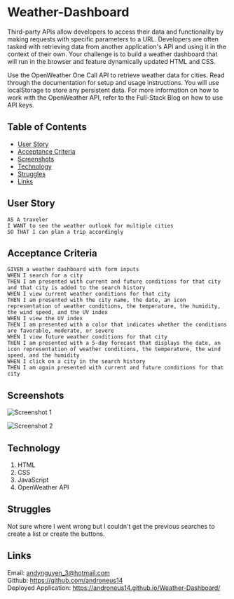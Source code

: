 # Weather-Dashboard

Third-party APIs allow developers to access their data and functionality by making requests with specific parameters to a URL. Developers are often tasked with retrieving data from another application's API and using it in the context of their own. Your challenge is to build a weather dashboard that will run in the browser and feature dynamically updated HTML and CSS.

Use the OpenWeather One Call API to retrieve weather data for cities. Read through the documentation for setup and usage instructions. You will use localStorage to store any persistent data. For more information on how to work with the OpenWeather API, refer to the Full-Stack Blog on how to use API keys.

## Table of Contents

- [User Story](#user-story)
- [Acceptance Criteria](#acceptance-criteria)
- [Screenshots](#screenshots)
- [Technology](#technology)
- [Struggles](#struggles)
- [Links](#links)

## User Story

    AS A traveler
    I WANT to see the weather outlook for multiple cities
    SO THAT I can plan a trip accordingly

## Acceptance Criteria

    GIVEN a weather dashboard with form inputs
    WHEN I search for a city
    THEN I am presented with current and future conditions for that city and that city is added to the search history
    WHEN I view current weather conditions for that city
    THEN I am presented with the city name, the date, an icon representation of weather conditions, the temperature, the humidity, the wind speed, and the UV index
    WHEN I view the UV index
    THEN I am presented with a color that indicates whether the conditions are favorable, moderate, or severe
    WHEN I view future weather conditions for that city
    THEN I am presented with a 5-day forecast that displays the date, an icon representation of weather conditions, the temperature, the wind speed, and the humidity
    WHEN I click on a city in the search history
    THEN I am again presented with current and future conditions for that city

## Screenshots

![Screenshot 1](https://user-images.githubusercontent.com/98381243/180639895-69cad298-7d27-4131-85fc-776ff5cc1232.png)

![Screenshot 2](https://user-images.githubusercontent.com/98381243/180639900-462dc6ac-3696-4e9c-b795-218e0a72216e.png)

## Technology

1. HTML
2. CSS
3. JavaScript
4. OpenWeather API

## Struggles

Not sure where I went wrong but I couldn't get the previous searches to create a list or create the buttons.

## Links

Email: andynguyen_3@hotmail.com <br />
Github: https://github.com/androneus14 <br />
Deployed Application: https://androneus14.github.io/Weather-Dashboard/ <br />
